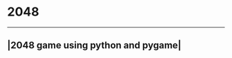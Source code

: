 # 2048
-----------------------------------
|2048 game using python and pygame|
-----------------------------------
